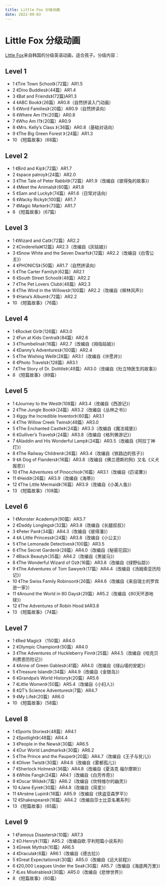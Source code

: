```yaml
---
title: Little Fox 分级动画 
date: 2022-09-03
---
```


# Little Fox 分级动画 

[Little Fox](https://www.littlefox.com/cn)来自韩国的分级英语动画，适合孩子。分级内容： 

## Level 1 
 
- 1 《Tire Town School》（72篇）AR1.5 
- 2 《Dino Buddies》（44篇）AR1.4 
- 3 《Bat and Friends》(72篇)AR1.3 
- 4 《ABC Book》（26篇）AR0.8（自然拼读入门动画） 
- 5 《Word Families》（20篇）AR0.9（自然拼读向） 
- 6 《Where Am I?》（20篇）AR0.8 
- 7 《Who Am I?》（20篇）AR0.9 
- 8 《Mrs. Kelly’s Class 》（36篇）AR0.8（基础对话向） 
- 9 《The Big Green Forest 》（24篇）AR1.3 
- 10 《短篇故事》（68篇） 
 
## Level 2 
 
- 1 《Bird and Kip》（72篇）AR1.7 
- 2 《space patroy》（24篇）AR2.0 
- 3 《The Tale of Peter Rabbit》（72篇）AR1.9（改编自《彼得兔的故事》） 
- 4 《Meet the Animals》（60篇）AR1.8 
- 5 《Sam and Lucky》（74篇）AR1.6（日常对话向） 
- 6 《Wacky Ricky》（100篇）AR1.7 
- 7 《Magic Marker》（73篇）AR1.7 
- 8 《短篇故事》（67篇） 

## Level 3 

- 1 《Wizard and Cat》（72篇）AR2.2 
- 2 《Cinderella》《12篇》AR2.3（改编自《灰姑娘》） 
- 3 《Snow White and the Seven Dwarfs》（12篇）AR2.2（改编自《白雪公主》） 
- 4 《PHONICS》（50篇）AR1.7（自然拼读向） 
- 5 《The Carter Family》（62篇）AR2.1 
- 6 《South Street School》（48篇）AR2.2 
- 7 《The Pet Lovers Club》（48篇）AR2.3 
- 8 《The Wind in the Willows》（100篇）AR2.2（改编自《柳林风声》） 
- 9 《Hana’s Album》（72篇）AR2.2 
- 10 《短篇故事》（76篇） 

## Level 4 

- 1 《Rocket Girl》（126篇）AR3.0 
- 2 《Fun at Kids Central》（84篇）AR2.6 
- 3 《Thumbelina》（16篇）AR2.7（改编自《拇指姑娘》） 
- 4 《Danny’s Adventures》（100篇）AR2.4 
- 5 《The Wishing Well》（28篇）AR3.1（改编自《许愿井》） 
- 6 《Photo Travels》（128篇）AR3.1 
- 7.《The Story of Dr. Dolittle》（49篇）AR3.0（改编自《杜立特医生的故事》） 
- 8 《短篇故事》（89篇） 
 
## Level 5 
 
- 1 《Journey to the West》（108篇）AR3.4（改编自《西游记》） 
- 2 《The Jungle Book》（24篇）AR3.2（改编自《丛林之书》） 
- 3 《Iggy the Incredible Inventor》（60篇）AR3.1 
- 4 《The Willow Creek Twins》（48篇）AR3.0 
- 5 《The Enchanted Castle》（24篇）AR3.3（改编自《魔法城堡》） 
- 6 《Gulliver’s Travels》（24篇）AR3.8（改编自《格列佛游记》） 
- 7 《Aladdin and His Wonderful Lamp》（24篇）AR3.5（改编自《阿拉丁神灯》） 
- 8 《The Railway Children》（26篇）AR3.4（改编自《铁路边的孩子》） 
- 9 《A Dog of Flanders》（16篇）AR3.8（改编自《佛兰德斯的狗》又名《义犬报恩》） 
- 10 《The Adventures of Pinocchio》（16篇）AR3.1（改编自《匹诺曹》） 
- 11 《Heidi》（26篇）AR3.9（改编自《海蒂》） 
- 12 《The Little Mermaid》（16篇）AR3.9（改编自《小美人鱼》） 
- 13 《短篇故事》（108篇） 

## Level 6 

- 1 《Monster Academy》（90篇）AR3.7 
- 2 《Daddy Longlegs》（32篇）AR3.8（改编自《长腿叔叔》） 
- 3 《Peter Pan》（34篇）AR4.3（改编自《彼得潘》） 
- 4 《A Little Princess》（24篇）AR3.8（改编自《小公主》） 
- 5 《The Lemonade Detectives》（100篇）AR3.5 
- 6 《The Secret Garden》（28篇）AR4.0（改编自《秘密花园》） 
- 7 《Black Beauty》（35篇）AR4.2（改编自《黑骏马》） 
- 8 《The Wonderful Wizard of Oz》（16篇）AR3.8（改编自《绿野仙踪》） 
- 9 《The Adventures of Tom Sawyer》（17篇）AR4.4（改编自《汤姆索亚历险记》） 
- 10 《The Swiss Family Robinson》（26篇）AR4.6（改编自《来自瑞士的罗宾逊一家》） 
- 11 《Around the World in 80 Days》（29篇）AR5.2（改编自《80天环游地球》） 
- 12 《The Adventures of Robin Hood 》AR3.8 
- 13 《短篇故事》（74篇） 

## Level 7 
 
- 1 《Red Magic》 （150篇）AR4.0 
- 2 《Olympic Champion》（50篇）AR4.0 
- 3 《The Adventures of Huckleberry Finn》（25篇）AR4.5（改编自《哈克贝利费恩历险记》） 
- 4 《Anne of Green Gables》（41篇）AR4.0（改编自《绿山墙的安妮》） 
- 5 《Treasure Island》（34篇）AR4.9（改编自《金银岛》） 
- 6 《Grandpa’s World History》（20篇）AR5.6 
- 7 《Little Women》（50篇）AR5.4（改编自《小妇人》） 
- 8 《QT’s Science Adventures》（7篇）AR4.7 
- 9 《My Life》（20篇）AR6.0 
- 10 《短篇故事》（58篇） 

## Level 8 

- 1 《Sports Stories》（48篇）AR4.1 
- 2 《Spotlight》（48篇）AR4.4 
- 3 《People in the News》（30篇）AR6.5 
- 4 《Our World Landmarks》（30篇）AR6.2 
- 5 《The Prince and the Pauper》（20篇）AR4.7（改编自《王子与贫儿》） 
- 6 《Oliver Twist》（30篇）AR4.6（改编自《雾都孤儿》） 
- 7 《Sherlock Holmes》（36篇）AR4.8（改编自《夏洛克 福尔摩斯》） 
- 8 《White Fang》（24篇）AR4.1（改编自《白芳传奇》） 
- 9 《Oscar Wilde》（7篇）AR6.2（改编自《坎特维尔的幽灵》） 
- 10 《Jane Eyre》（30篇）AR4.8（改编自《简爱》） 
- 11 《Arsène Lupin》（18篇）AR5.9（改编自《侠盗亚森罗平》） 
- 12 《Shakespeare》（16篇）AR4.2（改编自莎士比亚名著系列） 
- 13 《短篇故事》（65篇） 

## Level 9 
 
- 1 《Famous Disasters》（10篇）AR7.3 
- 2 《O.Henry》（11篇）AR5.2（改编自欧.亨利短篇小说系列） 
- 3 《Greek Myths》（10篇）AR6.5 
- 4 《Dracula》（6篇）AR6.1（改编自《德古拉》） 
- 5 《Great Expectations》（30篇）AR5.0（改编自《远大前程》） 
- 6 《20,000 Leagues Under the Sea》（30篇）AR5.7（改编自《海底两万里》） 
- 7 《Les Misérables》（30篇）AR5.0（改编自《悲惨世界》） 
- 8 《短篇故事》（60篇） 